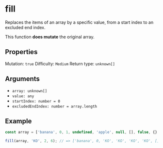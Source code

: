 # fill

Replaces the items of an array by a specific value, from a start index to an excluded end index.

This function **does mutate** the original array.

## Properties

Mutation: `true`
Difficulty: `Medium`
Return type: `unknown[]`

## Arguments

- `array: unknown[]`
- `value: any`
- `startIndex: number = 0`
- `excludedEndIndex: number = array.length`

## Example

```typescript
const array = ['banana', 0, 1, undefined, 'apple', null, [], false, {}, NaN];

fill(array, 'KO', 2, 6); // => ['banana', 0, 'KO', 'KO', 'KO', 'KO', [], false, {}, NaN]
```
